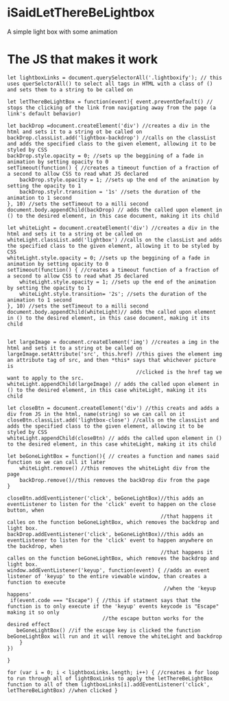 # iSaidLetThereBeLightbox
A simple light box with some animation

# The JS that makes it work

`let lightboxLinks = document.querySelectorAll('.lightboxify'); // this uses querSelctorAll() to select all tags in HTML with a class of () and sets them to a string to be called on`





`let letThereBeLightBox = function(event){
	event.preventDefault() // stops the clicking of the link from navigating away from the page (a link's default behavior)`
	

	let backDrop =document.createElement('div') //creates a div in the html and sets it to a string ot be called on 
	backDrop.classList.add('lightbox-backdrop') //calls on the classList and adds the specified class to the given element, allowing it to be styled by CSS
	backDrop.style.opacity = 0; //sets up the beggining of a fade in animation by setting opacity to 0
	setTimeout(function() { //creates a timeout function of a fraction of a second to allow CSS to read what JS declared
		backDrop.style.opacity = 1;	//sets up the end of the animation by setting the opacity to 1
		backDrop.stylr.transition = '1s' //sets the duration of the animation to 1 second
	}, 10) //sets the setTimeout to a milli second
	document.body.appendChild(backDrop) // adds the called upon element in () to the desired element, in this case document, making it its child

	let whiteLight = document.createElement('div') //creates a div in the html and sets it to a string ot be called on
	whiteLight.classList.add('lightbox') //calls on the classList and adds the specified class to the given element, allowing it to be styled by CSS
	whiteLight.style.opacity = 0; //sets up the beggining of a fade in animation by setting opacity to 0
	setTimeout(function() { //creates a timeout function of a fraction of a second to allow CSS to read what JS declared
		whiteLight.style.opacity = 1; //sets up the end of the animation by setting the opacity to 1
		whiteLight.style.transition= '2s'; //sets the duration of the animation to 1 second
	}, 10) //sets the setTimeout to a milli second
	document.body.appendChild(whiteLight)// adds the called upon element in () to the desired element, in this case document, making it its child


	let largeImage = document.createElement('img') //creates a img in the html and sets it to a string ot be called on
	largeImage.setAttribute('src', this.href) //this gives the element img an attribute tag of src, and then *this* says that whichever picture is 
											  //clicked is the href tag we want to apply to the src.
	whiteLight.appendChild(largeImage) // adds the called upon element in () to the desired element, in this case whiteLight, making it its child

	let closeBtn = document.createElement('div') //this creats and adds a div from JS in the html, name(string) so we can call on it 
	closeBtn.classList.add('lightbox-close') //calls on the classList and adds the specified class to the given element, allowing it to be styled by CSS
	whiteLight.appendChild(closeBtn) // adds the called upon element in () to the desired element, in this case whiteLight, making it its child

	let beGoneLightBox = function(){ // creates a function and names said function so we can call it later
		whiteLight.remove() //this removes the whiteLight div from the page
		backDrop.remove()//this removes the backDrop div from the page
	}

	closeBtn.addEventListener('click', beGoneLightBox)//this adds an eventListener to listen for the 'click' event to happen on the close button, when 
													  //that happens it calles on the function beGoneLightBox, which removes the backdrop and light box.
	backDrop.addEventListener('click', beGoneLightBox)//this adds an eventListener to listen for the 'click' event to happen anywhere on the backdrop, when 
													  //that happens it calles on the function beGoneLightBox, which removes the backdrop and light box.
	window.addEventListener('keyup', function(event) { //adds an event listener of 'keyup' to the entire viewable window, than creates a function to execute
													   //when the 'keyup happens'
   	 if(event.code === "Escape") { //this if statment says that the function is to only execute if the 'keyup' events keycode is "Escape" making it so only
   	 							   //the escape button works for the desired effect 
       beGoneLightBox() //if the escape key is clicked the function beGoneLightBox will run and it will remove the whiteLight and backdrop
    	}
	})
`}`

`for (var i = 0; i < lightboxLinks.length; i++) { //creates a for loop to run through all of lightBoxLinks to apply the letThereBeLightBox function to all of them
	lightboxLinks[i].addEventListener('click', letThereBeLightBox) //when clicked
}`

															  
